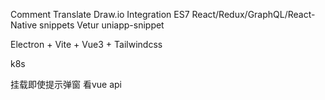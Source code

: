 Comment Translate
Draw.io Integration
ES7 React/Redux/GraphQL/React-Native snippets
Vetur
uniapp-snippet










Electron + Vite + Vue3 + Tailwindcss


k8s







挂载即使提示弹窗
看vue api
